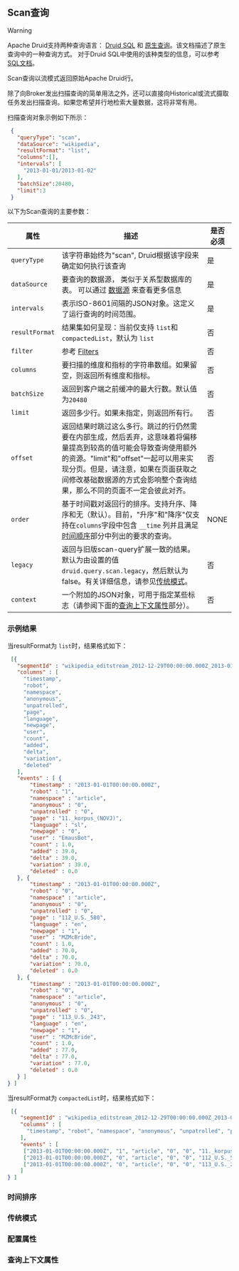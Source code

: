 <!-- toc -->
## Scan查询

> [!WARNING]
> Apache Druid支持两种查询语言： [Druid SQL](druidsql.md) 和 [原生查询](makeNativeQueries.md)。该文档描述了原生查询中的一种查询方式。 对于Druid SQL中使用的该种类型的信息，可以参考 [SQL文档](druidsql.md)。

Scan查询以流模式返回原始Apache Druid行。

除了向Broker发出扫描查询的简单用法之外，还可以直接向Historical或流式摄取任务发出扫描查询。如果您希望并行地检索大量数据，这将非常有用。

扫描查询对象示例如下所示：

```json
 {
   "queryType": "scan",
   "dataSource": "wikipedia",
   "resultFormat": "list",
   "columns":[],
   "intervals": [
     "2013-01-01/2013-01-02"
   ],
   "batchSize":20480,
   "limit":3
 }
 ```

 以下为Scan查询的主要参数：

 | 属性 | 描述 | 是否必须 |
 |-|-|-|
 | `queryType` | 该字符串始终为"scan", Druid根据该字段来确定如何执行该查询 | 是 |
 | `dataSource` | 要查询的数据源， 类似于关系型数据库的表。 可以通过 [数据源](datasource.md) 来查看更多信息| 是 |
 | `intervals` | 表示ISO-8601间隔的JSON对象。这定义了运行查询的时间范围。| 是 |
 | `resultFormat` | 结果集如何呈现：当前仅支持 `list`和`compactedList`，默认为 `list` | 否 |
 | `filter` | 参考 [Filters](filters.md) | 否 |
 | `columns` | 要扫描的维度和指标的字符串数组。如果留空，则返回所有维度和指标。 | 否 |
 | `batchSize` | 返回到客户端之前缓冲的最大行数。默认值为`20480` | 否 |
 | `limit` | 返回多少行。如果未指定，则返回所有行。 | 否 |
 | `offset` | 返回结果时跳过这么多行。跳过的行仍然需要在内部生成，然后丢弃，这意味着将偏移量提高到较高的值可能会导致查询使用额外的资源。"limit"和"offset"一起可以用来实现分页。但是，请注意，如果在页面获取之间修改基础数据源的方式会影响整个查询结果，那么不同的页面不一定会彼此对齐。 | 否 |
 | `order` | 基于时间戳对返回行的排序。支持升序、降序和无（默认）。目前，"升序"和"降序"仅支持在`columns`字段中包含 `__time` 列并且满足[时间顺序](#时间排序)部分中列出的要求的查询。 | NONE |
 | `legacy` | 返回与旧版scan-query扩展一致的结果。默认为由设置的值`druid.query.scan.legacy`，然后默认为false。有关详细信息，请参见[传统模式](#传统模式)。 | 否 |
 | `context` | 一个附加的JSON对象，可用于指定某些标志（请参阅下面的[查询上下文属性](#查询上下文属性)部分）。 | 否 |

 ### 示例结果

当resultFormat为 `list`时，结果格式如下：

 ```json
  [{
    "segmentId" : "wikipedia_editstream_2012-12-29T00:00:00.000Z_2013-01-10T08:00:00.000Z_2013-01-10T08:13:47.830Z_v9",
    "columns" : [
      "timestamp",
      "robot",
      "namespace",
      "anonymous",
      "unpatrolled",
      "page",
      "language",
      "newpage",
      "user",
      "count",
      "added",
      "delta",
      "variation",
      "deleted"
    ],
    "events" : [ {
        "timestamp" : "2013-01-01T00:00:00.000Z",
        "robot" : "1",
        "namespace" : "article",
        "anonymous" : "0",
        "unpatrolled" : "0",
        "page" : "11._korpus_(NOVJ)",
        "language" : "sl",
        "newpage" : "0",
        "user" : "EmausBot",
        "count" : 1.0,
        "added" : 39.0,
        "delta" : 39.0,
        "variation" : 39.0,
        "deleted" : 0.0
    }, {
        "timestamp" : "2013-01-01T00:00:00.000Z",
        "robot" : "0",
        "namespace" : "article",
        "anonymous" : "0",
        "unpatrolled" : "0",
        "page" : "112_U.S._580",
        "language" : "en",
        "newpage" : "1",
        "user" : "MZMcBride",
        "count" : 1.0,
        "added" : 70.0,
        "delta" : 70.0,
        "variation" : 70.0,
        "deleted" : 0.0
    }, {
        "timestamp" : "2013-01-01T00:00:00.000Z",
        "robot" : "0",
        "namespace" : "article",
        "anonymous" : "0",
        "unpatrolled" : "0",
        "page" : "113_U.S._243",
        "language" : "en",
        "newpage" : "1",
        "user" : "MZMcBride",
        "count" : 1.0,
        "added" : 77.0,
        "delta" : 77.0,
        "variation" : 77.0,
        "deleted" : 0.0
    } ]
} ]
```

当resultFormat为 `compactedList`时，结果格式如下：

```json
 [{
    "segmentId" : "wikipedia_editstream_2012-12-29T00:00:00.000Z_2013-01-10T08:00:00.000Z_2013-01-10T08:13:47.830Z_v9",
    "columns" : [
      "timestamp", "robot", "namespace", "anonymous", "unpatrolled", "page", "language", "newpage", "user", "count", "added", "delta", "variation", "deleted"
    ],
    "events" : [
     ["2013-01-01T00:00:00.000Z", "1", "article", "0", "0", "11._korpus_(NOVJ)", "sl", "0", "EmausBot", 1.0, 39.0, 39.0, 39.0, 0.0],
     ["2013-01-01T00:00:00.000Z", "0", "article", "0", "0", "112_U.S._580", "en", "1", "MZMcBride", 1.0, 70.0, 70.0, 70.0, 0.0],
     ["2013-01-01T00:00:00.000Z", "0", "article", "0", "0", "113_U.S._243", "en", "1", "MZMcBride", 1.0, 77.0, 77.0, 77.0, 0.0]
    ]
} ]
```

### 时间排序
### 传统模式
### 配置属性
### 查询上下文属性